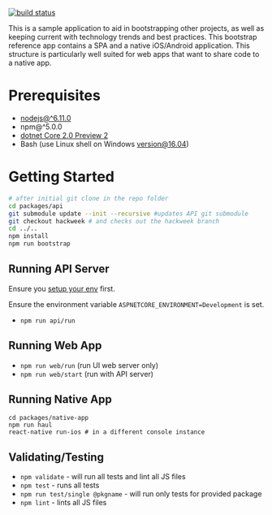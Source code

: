 [![build status](https://travis-ci.org/andrew-codes/hack-week-august-2017.svg?branch=master)](https://travis-ci.org/andrew-codes/hack-week-august-2017)

This is a sample application to aid in bootstrapping other projects, as well as keeping current with technology trends and best practices.  This bootstrap reference app contains a SPA and a native iOS/Android application. This structure is particularly well suited for web apps that want to share code to a native app.

# Prerequisites

- [nodejs@^6.11.0](https://nodejs.org/en/download/)
- npm@^5.0.0
- [dotnet Core 2.0 Preview 2](https://www.microsoft.com/net/core/preview#windowscmd)
- Bash (use Linux shell on Windows version@16.04)

# Getting Started

```bash
# after initial git clone in the repo folder
cd packages/api
git submodule update --init --recursive #updates API git submodule
git checkout hackweek # and checks out the hackweek branch
cd ../..
npm install
npm run bootstrap
```

## Running API Server
Ensure you [setup your env](packages/api/README.md) first.

Ensure the environment variable `ASPNETCORE_ENVIRONMENT=Development` is set.

- `npm run api/run`

## Running Web App

- `npm run web/run` (run UI web server only)
- `npm run web/start` (run with API server)

## Running Native App

```
cd packages/native-app
npm run haul
react-native run-ios # in a different console instance
```

## Validating/Testing

- `npm validate` - will run all tests and lint all JS files
- `npm test` - runs all tests
- `npm run test/single @pkgname` - will run only tests for provided package
- `npm lint` - lints all JS files


